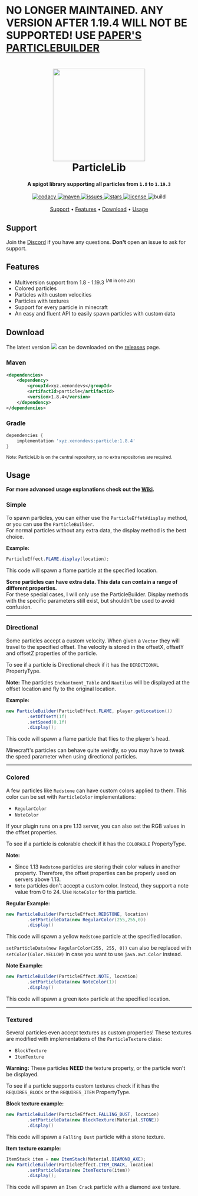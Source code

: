 # NO LONGER MAINTAINED. ANY VERSION AFTER 1.19.4 WILL NOT BE SUPPORTED! USE [PAPER'S PARTICLEBUILDER](https://jd.papermc.io/paper/1.20/com/destroystokyo/paper/ParticleBuilder.html)

<h1 align="center">
  <img width=250 height=250 src="https://raw.githubusercontent.com/ByteZ1337/ParticleLib/0703161cf8b3402541c895885fbd0083ac688394/.github/img/logo.svg" />
  <br>ParticleLib<br>
</h1>

<p align="center">
  <b>A spigot library supporting all particles from <code>1.8</code> to <code>1.19.3</code></b><br><br>
  <a href="https://app.codacy.com/manual/ByteZ1337/ParticleLib?utm_source=github.com&utm_medium=referral&utm_content=ByteZ1337/ParticleLib&utm_campaign=Badge_Grade_Dashboard">
    <img src="https://api.codacy.com/project/badge/Grade/166f125b74014326831ca21c1d7df65b" alt="codacy"/>
  </a>
  <a href="https://search.maven.org/artifact/xyz.xenondevs/particle">
    <img src="https://img.shields.io/maven-central/v/xyz.xenondevs/particle" alt="maven"> 
  </a>
  <a href="https://github.com/ByteZ1337/ParticleLib/issues">
    <img src="https://img.shields.io/github/issues/ByteZ1337/ParticleLib" alt="issues"/>
  </a>
  <a href="https://github.com/ByteZ1337/ParticleLib/stargazers">
    <img src="https://img.shields.io/github/stars/ByteZ1337/ParticleLib" alt="stars"/>
  </a>
  <a href="https://github.com/ByteZ1337/ParticleLib/blob/master/LICENSE">
    <img src="https://img.shields.io/github/license/ByteZ1337/ParticleLib" alt="license"/>
  </a>
  <img src="https://img.shields.io/github/actions/workflow/status/ByteZ1337/ParticleLib/maven.yml?branch=master" alt="build"/><br><br>
  <a href="#support">Support</a> •
  <a href="#features">Features</a> •
  <a href="#download">Download</a> •
  <a href="#usage">Usage</a>
</p>

## Support

Join the [Discord](https://discord.gg/EpVMXtXB2t) if you have any questions. **Don't** open an issue to ask for support.

## Features

* Multiversion support from 1.8 - 1.19.3 <sup>(All in one Jar)</sup>
* Colored particles
* Particles with custom velocities
* Particles with textures
* Support for every particle in minecraft
* An easy and fluent API to easily spawn particles with custom data

## Download

The latest version <img src="https://img.shields.io/github/v/release/ByteZ1337/ParticleLib"/> can be downloaded on the
<a href="https://github.com/ByteZ1337/ParticleLib/releases">releases</a> page.<br>

### Maven

```xml
<dependencies>
    <dependency>
        <groupId>xyz.xenondevs</groupId>
        <artifactId>particle</artifactId>
        <version>1.8.4</version>
    </dependency>
</dependencies>
```

### Gradle

```groovy
dependencies {
    implementation 'xyz.xenondevs:particle:1.8.4'
}
```

<small>Note: ParticleLib is on the central repository, so no extra repositories are required.</small>

## Usage

<b>For more advanced usage explanations check out the [Wiki](https://github.com/ByteZ1337/ParticleLib/wiki). </b>

### Simple

To spawn particles, you can either use the ``ParticleEffet#display`` method, or you can use the ``ParticleBuilder``.
<br>For normal particles without any extra data, the display method is the best choice.

**Example:**

```java
ParticleEffect.FLAME.display(location);
```

This code will spawn a flame particle at the specified location.

**Some particles can have extra data. This data can contain a range of different properties.**<br>
For these special cases, I will only use the ParticleBuilder. Display methods with the specific parameters still exist,
but shouldn't be used to avoid confusion.

---

### Directional

Some particles accept a custom velocity. When given a ``Vector`` they will travel to the specified offset. The velocity
is stored in the offsetX, offsetY and offsetZ properties of the particle.

To see if a particle is Directional check if it has the ``DIRECTIONAL`` PropertyType.

**Note:** The particles ``Enchantment_Table`` and ``Nautilus`` will be displayed at the offset location and fly to the
original location.

**Example:**

```java
new ParticleBuilder(ParticleEffect.FLAME, player.getLocation())
        .setOffsetY(1f)
        .setSpeed(0.1f)
        .display();
```

This code will spawn a flame particle that flies to the player's head.<br>

Minecraft's particles can behave quite weirdly, so you may have to tweak the speed parameter when using directional
particles.

---

### Colored

A few particles like ``Redstone`` can have custom colors applied to them. This color can be set with ``ParticleColor``
implementations:

* ``RegularColor``
* ``NoteColor``

If your plugin runs on a pre 1.13 server, you can also set the RGB values in the offset properties.

To see if a particle is colorable check if it has the ``COLORABLE`` PropertyType.

**Note:**

* Since 1.13 ``Redstone`` particles are storing their color values in another property. Therefore, the offset properties can be properly used on servers above 1.13.
* ``Note`` particles don't accept a custom color. Instead, they support a note value from 0 to 24. Use ``NoteColor`` for
  this particle.

**Regular Example:**

```java
new ParticleBuilder(ParticleEffect.REDSTONE, location)
        .setParticleData(new RegularColor(255,255,0))
        .display()
```

This code will spawn a yellow ``Redstone`` particle at the specified location.

``setParticleData(new RegularColor(255, 255, 0))`` can also be replaced with ``setColor(Color.YELLOW)`` in case you want
to use ``java.awt.Color`` instead.

**Note Example:**

```java
new ParticleBuilder(ParticleEffect.NOTE, location)
        .setParticleData(new NoteColor(1))
        .display()
```

This code will spawn a green ``Note`` particle at the specified location.

---

### Textured

Several particles even accept textures as custom properties! These textures are modified with implementations of the
``ParticleTexture`` class:

* ``BlockTexture``
* ``ItemTexture``

**Warning:** These particles **NEED** the texture property, or the particle won't be displayed.

To see if a particle supports custom textures check if it has the ``REQUIRES_BLOCK`` or the ``REQUIRES_ITEM``
PropertyType.

<b>Block texture example:</b>

```java
new ParticleBuilder(ParticleEffect.FALLING_DUST, location)
        .setParticleData(new BlockTexture(Material.STONE))
        .display()
```

This code will spawn a ``Falling Dust`` particle with a stone texture.

<b>Item texture example:</b>

```java
ItemStack item = new ItemStack(Material.DIAMOND_AXE);
new ParticleBuilder(ParticleEffect.ITEM_CRACK, location)
        .setParticleData(new ItemTexture(item))
        .display();
```

This code will spawn an ``Item Crack`` particle with a diamond axe texture.

